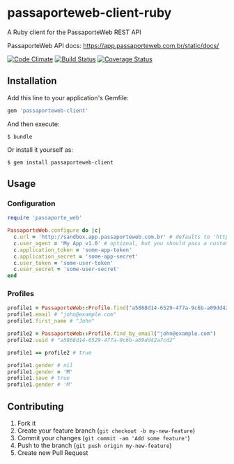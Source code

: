 # passaporteweb-client-ruby

A Ruby client for the PassaporteWeb REST API

PassaporteWeb API docs: https://app.passaporteweb.com.br/static/docs/

[![Code Climate](https://codeclimate.com/github/myfreecomm/passaporteweb-client-ruby.png)](https://codeclimate.com/github/myfreecomm/passaporteweb-client-ruby)
[![Build Status](https://travis-ci.org/myfreecomm/passaporteweb-client-ruby.png?branch=master)](https://travis-ci.org/myfreecomm/passaporteweb-client-ruby)
[![Coverage Status](https://coveralls.io/repos/myfreecomm/passaporteweb-client-ruby/badge.png?branch=master)](https://coveralls.io/r/myfreecomm/passaporteweb-client-ruby)

## Installation

Add this line to your application's Gemfile:

```ruby
gem 'passaporteweb-client'
```

And then execute:

```
$ bundle
```

Or install it yourself as:

```
$ gem install passaporteweb-client
```

## Usage

### Configuration

```ruby
require 'passaporte_web'

PassaporteWeb.configure do |c|
  c.url = 'http://sandbox.app.passaporteweb.com.br' # defaults to 'https://app.passaporteweb.com.br' if omitted
  c.user_agent = 'My App v1.0' # optional, but you should pass a custom user-agent identifying your app
  c.application_token = 'some-app-token'
  c.application_secret = 'some-app-secret'
  c.user_token = 'some-user-token'
  c.user_secret = 'some-user-secret'
end
```

### Profiles

```ruby
profile1 = PassaporteWeb::Profile.find("a5868d14-6529-477a-9c6b-a09dd42a7cd2")
profile1.email # "john@example.com"
profile1.first_name # "John"

profile2 = PassaporteWeb::Profile.find_by_email("john@example.com")
profile2.uuid # "a5868d14-6529-477a-9c6b-a09dd42a7cd2"

profile1 == profile2 # true

profile1.gender # nil
profile1.gender = 'M'
profile1.save # true
profile1.gender # 'M'
```

## Contributing

1. Fork it
2. Create your feature branch (`git checkout -b my-new-feature`)
3. Commit your changes (`git commit -am 'Add some feature'`)
4. Push to the branch (`git push origin my-new-feature`)
5. Create new Pull Request
